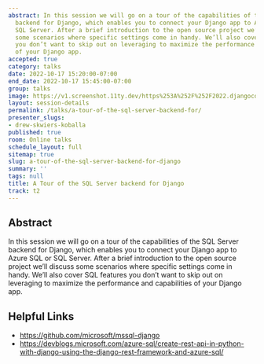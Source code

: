 ```yaml
---
abstract: In this session we will go on a tour of the capabilities of the SQL Server
  backend for Django, which enables you to connect your Django app to Azure SQL or
  SQL Server. After a brief introduction to the open source project we’ll discuss
  some scenarios where specific settings come in handy. We’ll also cover SQL features
  you don’t want to skip out on leveraging to maximize the performance and capabilities
  of your Django app.
accepted: true
category: talks
date: 2022-10-17 15:20:00-07:00
end_date: 2022-10-17 15:45:00-07:00
group: talks
image: https://v1.screenshot.11ty.dev/https%253A%252F%252F2022.djangocon.us%252Fpresenters%252Fdrew-skwiers-koballa/opengraph/
layout: session-details
permalink: /talks/a-tour-of-the-sql-server-backend-for/
presenter_slugs:
- drew-skwiers-koballa
published: true
room: Online talks
schedule_layout: full
sitemap: true
slug: a-tour-of-the-sql-server-backend-for-django
summary: ''
tags: null
title: A Tour of the SQL Server backend for Django
track: t2
---
```


## Abstract

In this session we will go on a tour of the capabilities of the SQL Server backend for Django, which enables you to connect your Django app to Azure SQL or SQL Server. After a brief introduction to the open source project we’ll discuss some scenarios where specific settings come in handy. We’ll also cover SQL features you don’t want to skip out on leveraging to maximize the performance and capabilities of your Django app.

## Helpful Links
- https://github.com/microsoft/mssql-django
- https://devblogs.microsoft.com/azure-sql/create-rest-api-in-python-with-django-using-the-django-rest-framework-and-azure-sql/
